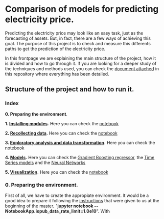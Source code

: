 # Comparison of models for predicting electricity price. 

Predicting the electricity price may look like an easy task, just as the forecasting of assets. But, in fact, there are a few ways of achieving this goal. The purpose of this project is to check and measure this differents paths to get the prediction of the electricity price. 

In this frontpage we are explaining the main structure of the project, how it is divided and how to go through it. If you are looking for a deeper study of the techniques and methods used, you can check the [document attached](https://github.com/JoelDela/TFM-Master_Data_Science_Kschool/blob/master/Comparison_of_ML_models.docx) in this repository where everything has been detailed.

## Structure of the project and how to run it.
### Index
**0. Preparing the environment.**

**1. [Installing modules](https://github.com/JoelDela/TFM-Master_Data_Science_Kschool/tree/master/Modules).** Here you can check the [notebook](https://github.com/JoelDela/TFM-Master_Data_Science_Kschool/blob/master/Modules/Installing_modules.ipynb)

**2. [Recollecting data](https://github.com/JoelDela/TFM-Master_Data_Science_Kschool/tree/master/Getting_data).** Here you can check the [notebook](https://github.com/JoelDela/TFM-Master_Data_Science_Kschool/blob/master/Getting_data/Getting_Data.ipynb)

**3. [Exploratory analysis and data transformation](https://github.com/JoelDela/TFM-Master_Data_Science_Kschool/tree/master/Exploring_data).** Here you can check the [notebook](https://github.com/JoelDela/TFM-Master_Data_Science_Kschool/blob/master/Exploring_data/Exploratory_analysis.ipynb)

**4. [Models](https://github.com/JoelDela/TFM-Master_Data_Science_Kschool/tree/master/Models).** Here you can check the [Gradient Boosting regressor](https://github.com/JoelDela/TFM-Master_Data_Science_Kschool/blob/master/Models/Regressor.ipynb), the [Time Series models](https://github.com/JoelDela/TFM-Master_Data_Science_Kschool/blob/master/Models/Time_series.ipynb) and the [Neural Networks](https://github.com/JoelDela/TFM-Master_Data_Science_Kschool/blob/master/Models/Neural_Network.ipynb)

**5. [Visualization](https://github.com/JoelDela/TFM-Master_Data_Science_Kschool/tree/master/Visualization).** Here you can check the [notebook](https://github.com/JoelDela/TFM-Master_Data_Science_Kschool/blob/master/Visualization/Visualization.ipynb)

### 0. Preparing the environment.

First of all, we have to create the appropiate environment. It would be a good idea to prepare it following the [instructions](https://docs.google.com/document/d/1cwYA04H2VXTalkR78nYHDvJmm1QzhEZjSC_4WvjB1Vw/edit) that were given to us at the beginning of the master. "**jupyter notebook --NotebookApp.iopub_data_rate_limit=1.0e10**". With 
